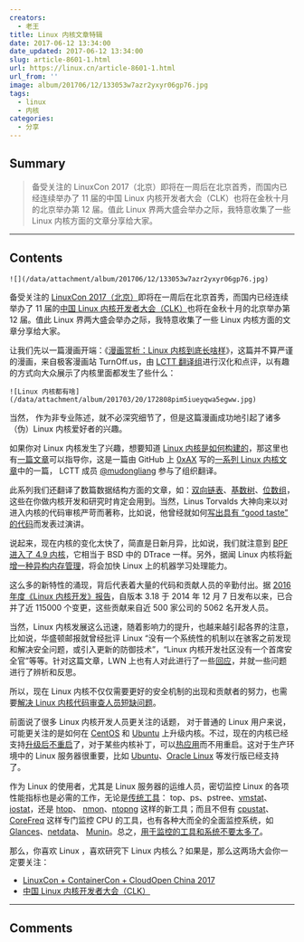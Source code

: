 ```yaml
---
creators:
  - 老王
title: Linux 内核文章特辑
date: 2017-06-12 13:34:00
date_updated: 2017-06-12 13:34:00
slug: article-8601-1.html
url: https://linux.cn/article-8601-1.html
url_from: ''
image: album/201706/12/133053w7azr2yxyr06gp76.jpg
tags:
  - linux
  - 内核
categories:
  - 分享
---
```


## Summary

> 备受关注的 LinuxCon 2017（北京）即将在一周后在北京首秀，而国内已经连续举办了 11 届的中国 Linux 内核开发者大会（CLK）也将在金秋十月的北京举办第 12 届。值此 Linux 界两大盛会举办之际，我特意收集了一些 Linux 内核方面的文章分享给大家。

***

<!-- more -->

## Contents

`![](/data/attachment/album/201706/12/133053w7azr2yxyr06gp76.jpg)`

备受关注的 [LinuxCon 2017（北京）](http://www.bagevent.com/event/561769)即将在一周后在北京首秀，而国内已经连续举办了 11 届的[中国 Linux 内核开发者大会（CLK）](http://www.ckernel.org/)也将在金秋十月的北京举办第 12 届。值此 Linux 界两大盛会举办之际，我特意收集了一些 Linux 内核方面的文章分享给大家。

让我们先以一篇漫画开端：《[漫画赏析：Linux 内核到底长啥样](https://linux.cn/article-8290-1.html)》，这篇并不算严谨的漫画，来自极客漫画站 TurnOff.us，由 [LCTT 翻译组](https://linux.cn/lctt/)进行汉化和点评，以有趣的方式向大众展示了内核里面都发生了些什么：

`![Linux 内核都有啥](/data/attachment/album/201703/20/172808pim5iueyqwa5egww.jpg)`

当然， 作为非专业陈述，就不必深究细节了，但是这篇漫画成功地引起了诸多（伪）Linux 内核爱好者的兴趣。

如果你对 Linux 内核发生了兴趣，想要知道 [Linux 内核是如何构建的](https://linux.cn/article-6197-1.html)，那这里也有[一篇文章](https://linux.cn/article-6197-1.html)可以指导你，这是一篇由 GitHub 上 [0xAX](https://github.com/0xAX) 写的[一系列 Linux 内核文章](https://github.com/0xAX/linux-insides)中的一篇， LCTT 成员 [@mudongliang](https://github.com/mudongliang) 参与了组织翻译。

此系列我们还翻译了数篇数据结构方面的文章，如：[双向链表](https://linux.cn/article-7321-1.html)、[基数树](https://linux.cn/article-7353-1.html)、[位数组](https://linux.cn/article-7707-1.html)，这些在你做内核开发和研究时肯定会用到。当然，Linus Torvalds 大神向来以对进入内核的代码审核严苛而著称，比如说，他曾经就如何[写出具有 “good taste” 的代码](https://linux.cn/article-8498-1.html)而发表过演讲。

说起来，现在内核的变化太快了，简直是日新月异，比如说，我们就注意到 [BPF 进入了 4.9 内核](https://linux.cn/article-8038-1.html)，它相当于 BSD 中的 DTrace 一样。另外，据闻 Linux 内核将[新增一种异构内存管理](https://linux.cn/article-8593-1.html)，将会加快 Linux 上的机器学习处理能力。

这么多的新特性的涌现，背后代表着大量的代码和贡献人员的辛勤付出。据 [2016 年度《Linux 内核开发》报告](https://linux.cn/article-7720-1.html)，自版本 3.18 于 2014 年 12 月 7 日发布以来，已合并了近 115000 个变更，这些贡献来自近 500 家公司的 5062 名开发人员。

当然，Linux 内核发展这么迅速，随着影响力的提升，也越来越引起各界的注意，比如说，华盛顿邮报就曾经批评 Linux “没有一个系统性的机制以在骇客之前发现和解决安全问题，或引入更新的防御技术”，“Linux 内核开发社区没有一个首席安全官”等等。针对这篇文章，LWN 上也有人对此进行了一些[回应](https://linux.cn/article-7404-1.html)，并就一些问题进行了辨析和反思。

所以，现在 Linux 内核不仅仅需要更好的安全机制的出现和贡献者的努力，也需要[解决 Linux 内核代码审查人员短缺问题](https://linux.cn/article-7905-1.html)。

前面说了很多 Linux 内核开发人员更关注的话题， 对于普通的 Linux 用户来说，可能更关注的是如何在 [CentOS](https://linux.cn/article-8310-1.html) 和 [Ubuntu](https://linux.cn/article-8284-1.html) 上升级内核。不过，现在的内核已经支持[升级后不重启](https://linux.cn/article-4656-1.html)了，对于某些内核补丁，可以[热应用](https://linux.cn/article-8005-1.html)而不用重启。这对于生产环境中的 Linux 服务器很重要，比如 [Ubuntu](https://linux.cn/article-7888-1.html)、[Oracle Linux](https://linux.cn/article-6874-1.html) 等发行版已经支持了。

作为 Linux 的使用者，尤其是 Linux 服务器的运维人员，密切监控 Linux 的各项性能指标也是必需的工作，无论是[传统工具](https://linux.cn/article-5898-1.html)： top、ps、pstree、[vmstat](https://linux.cn/article-8157-1.html)、[iostat](https://linux.cn/article-4024-1.html)，还是 [htop](https://linux.cn/article-7004-1.html)、 [nmon](https://linux.cn/article-6886-1.html)、[ntopng](https://linux.cn/article-5664-1.html) 这样的新工具；而且不但有 [cpustat](https://linux.cn/article-8466-1.html)、[CoreFreq](https://linux.cn/article-8241-1.html) 这样专门监控 CPU 的工具，也有各种大而全的全面监控系统，如 [Glances](https://linux.cn/article-6882-1.html)、[netdata](https://linux.cn/article-7576-1.html)、 [Munin](https://linux.cn/article-6920-1.html)。总之，[用于监控的工具和系统不要太多了](https://linux.cn/article-6987-1.html)。

那么，你喜欢 Linux ，喜欢研究下 Linux 内核么？如果是，那么这两场大会你一定要关注：

* [LinuxCon + ContainerCon + CloudOpen China 2017](http://www.bagevent.com/event/561769)
* [中国 Linux 内核开发者大会（CLK）](http://www.ckernel.org/)

***

## Comments
